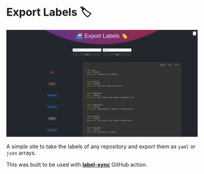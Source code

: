 # Export Labels 🏷

![Screenshot](./screenshot.png)

A simple site to take the labels of any repository and export them as `yaml` or `json` arrays.

This was built to be used with [**label-sync**](https://github.com/Shresht7/label-sync-action) GitHub action.